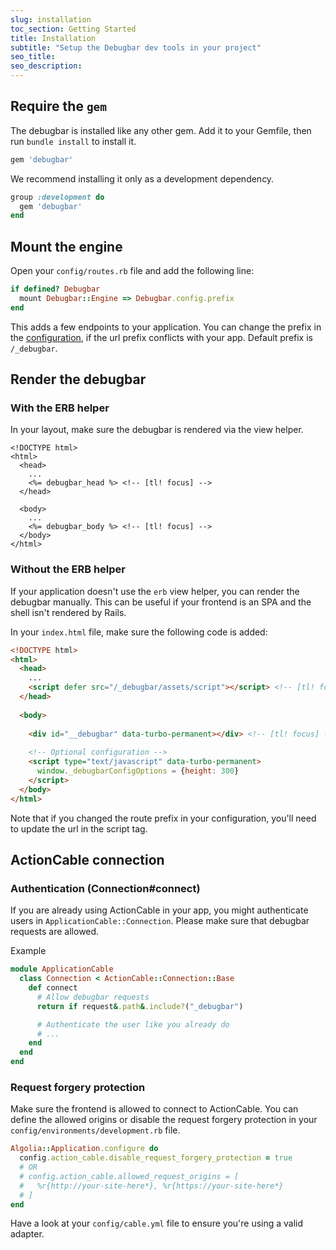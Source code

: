 ```yaml
---
slug: installation
toc_section: Getting Started
title: Installation
subtitle: "Setup the Debugbar dev tools in your project"
seo_title: 
seo_description: 
---
```


## Require the `gem`

The debugbar is installed like any other gem. Add it to your Gemfile, then run `bundle install` to install it.

```ruby
gem 'debugbar'
```
We recommend installing it only as a development dependency.

```ruby
group :development do
  gem 'debugbar'
end
```

## Mount the engine

Open your `config/routes.rb` file and add the following line:

```ruby
if defined? Debugbar
  mount Debugbar::Engine => Debugbar.config.prefix
end
```

This adds a few endpoints to your application. You can change the prefix in the [configuration](/docs/configuration), if the url prefix conflicts with your app. Default prefix is `/_debugbar`.

## Render the debugbar

### With the ERB helper

In your layout, make sure the debugbar is rendered via the view helper.

```erb
<!DOCTYPE html>
<html>
  <head>
    ... 
    <%= debugbar_head %> <!-- [tl! focus] -->
  </head>
    
  <body>
    ...
    <%= debugbar_body %> <!-- [tl! focus] -->
  </body>
</html>
```

### Without the ERB helper

If your application doesn't use the `erb` view helper, you can render the debugbar manually. 
This can be useful if your frontend is an SPA and the shell isn't rendered by Rails.

In your `index.html` file, make sure the following code is added:

```html
<!DOCTYPE html>
<html>
  <head>
    ...
    <script defer src="/_debugbar/assets/script"></script> <!-- [tl! focus] -->
  </head>
  
  <body>
  
    <div id="__debugbar" data-turbo-permanent></div> <!-- [tl! focus] -->
    
    <!-- Optional configuration -->
    <script type="text/javascript" data-turbo-permanent>
      window._debugbarConfigOptions = {height: 300} 
    </script>
  </body>
</html>
```

Note that if you changed the route prefix in your configuration, you'll need to update the url in the script tag.

## ActionCable connection

### Authentication (Connection#connect)

If you are already using ActionCable in your app, you might authenticate users in `ApplicationCable::Connection`.
Please make sure that debugbar requests are allowed.

Example

```ruby
module ApplicationCable
  class Connection < ActionCable::Connection::Base
    def connect
      # Allow debugbar requests
      return if request&.path&.include?("_debugbar")

      # Authenticate the user like you already do
      # ...
    end
  end
end
```

### Request forgery protection
Make sure the frontend is allowed to connect to ActionCable. 
You can define the allowed origins or disable the request forgery protection in your `config/environments/development.rb` file.

```ruby
Algolia::Application.configure do
  config.action_cable.disable_request_forgery_protection = true
  # OR
  # config.action_cable.allowed_request_origins = [
  #   %r{http://your-site-here*}, %r{https://your-site-here*}
  # ]
end
```

Have a look at your `config/cable.yml` file to ensure you're using a valid adapter.
